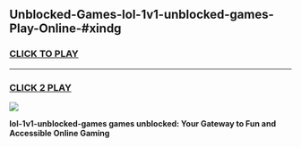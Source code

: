 
## Unblocked-Games-lol-1v1-unblocked-games-Play-Online-#xindg
<h3>
<a href="https://premium.freeplayer.one?title=lol-1v1-unblocked-games&ref=27F">CLICK TO PLAY</a></h3>
<hr>

<h3>
<a href="https://premium.freeplayer.one?title=lol-1v1-unblocked-games&ref=27F">CLICK 2 PLAY</a>
  
</h3>

<a href="https://premium.freeplayer.one?title=lol-1v1-unblocked-games&ref=27F"><img src="https://clearcache.store/games.png"></a>


**lol-1v1-unblocked-games games unblocked: Your Gateway to Fun and Accessible Online Gaming**
